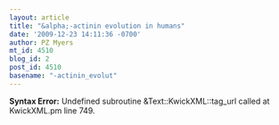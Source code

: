 ```yaml
---
layout: article
title: "&alpha;-actinin evolution in humans"
date: '2009-12-23 14:11:36 -0700'
author: PZ Myers
mt_id: 4510
blog_id: 2
post_id: 4510
basename: "-actinin_evolut"
---
```

<p><strong>Syntax Error:</strong> Undefined subroutine &Text::KwickXML::tag_url called at KwickXML.pm line 749.
</p>
